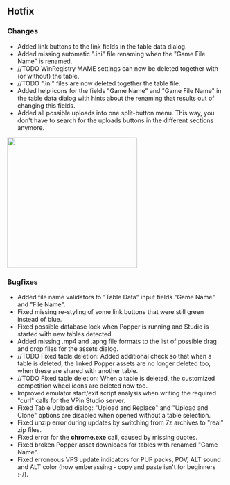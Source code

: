 ## Hotfix

### Changes

- Added link buttons to the link fields in the table data dialog.
- Added missing automatic ".ini" file renaming when the "Game File Name" is renamed.
- //TODO WinRegistry MAME settings can now be deleted together with (or without) the table.
- //TODO ".ini" files are now deleted together the table file.
- Added help icons for the fields "Game Name" and "Game File Name" in the table data dialog with hints about the renaming that results out of changing this fields.
- Added all possible uploads into one split-button menu. This way, you don't have to search for the uploads buttons in the different sections anymore.

<img src="https://raw.githubusercontent.com/syd711/vpin-studio/main/documentation/tables/upload-buttons.png" width="300" />


### Bugfixes

- Added file name validators to "Table Data" input fields "Game Name" and "File Name".
- Fixed missing re-styling of some link buttons that were still green instead of blue.
- Fixed possible database lock when Popper is running and Studio is started with new tables detected.
- Added missing .mp4 and .apng file formats to the list of possible drag and drop files for the assets dialog.
- //TODO Fixed table deletion: Added additional check so that when a table is deleted, the linked Popper assets are no longer deleted too, when these are shared with another table.
- //TODO Fixed table deletion: When a table is deleted, the customized competition wheel icons are deleted now too.
- Improved emulator start/exit script analysis when writing the required "curl" calls for the VPin Studio server.
- Fixed Table Upload dialog: "Upload and Replace" and "Upload and Clone" options are disabled when opened without a table selection.
- Fixed unzip error during updates by switching from 7z archives to "real" zip files.
- Fixed error for the **chrome.exe** call, caused by missing quotes. 
- Fixed broken Popper asset downloads for tables with renamed "Game Name".
- Fixed erroneous VPS update indicators for PUP packs, POV, ALT sound and ALT color (how emberassing - copy and paste isn't for beginners :-/).